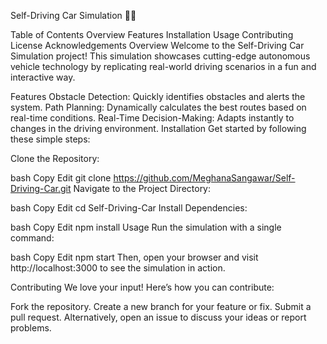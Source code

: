 Self-Driving Car Simulation 🚗💨

Table of Contents
Overview
Features
Installation
Usage
Contributing
License
Acknowledgements
Overview
Welcome to the Self-Driving Car Simulation project! This simulation showcases cutting-edge autonomous vehicle technology by replicating real-world driving scenarios in a fun and interactive way.

Features
Obstacle Detection: Quickly identifies obstacles and alerts the system.
Path Planning: Dynamically calculates the best routes based on real-time conditions.
Real-Time Decision-Making: Adapts instantly to changes in the driving environment.
Installation
Get started by following these simple steps:

Clone the Repository:

bash
Copy
Edit
git clone https://github.com/MeghanaSangawar/Self-Driving-Car.git
Navigate to the Project Directory:

bash
Copy
Edit
cd Self-Driving-Car
Install Dependencies:

bash
Copy
Edit
npm install
Usage
Run the simulation with a single command:

bash
Copy
Edit
npm start
Then, open your browser and visit http://localhost:3000 to see the simulation in action.

Contributing
We love your input! Here’s how you can contribute:

Fork the repository.
Create a new branch for your feature or fix.
Submit a pull request.
Alternatively, open an issue to discuss your ideas or report problems.
